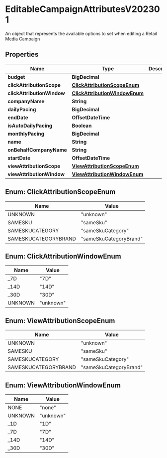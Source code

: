 

# EditableCampaignAttributesV202301

An object that represents the available options to set when editing a Retail Media Campaign

## Properties

| Name | Type | Description | Notes |
|------------ | ------------- | ------------- | -------------|
|**budget** | **BigDecimal** |  |  [optional] |
|**clickAttributionScope** | [**ClickAttributionScopeEnum**](#ClickAttributionScopeEnum) |  |  [optional] |
|**clickAttributionWindow** | [**ClickAttributionWindowEnum**](#ClickAttributionWindowEnum) |  |  |
|**companyName** | **String** |  |  [optional] |
|**dailyPacing** | **BigDecimal** |  |  [optional] |
|**endDate** | **OffsetDateTime** |  |  |
|**isAutoDailyPacing** | **Boolean** |  |  |
|**monthlyPacing** | **BigDecimal** |  |  [optional] |
|**name** | **String** |  |  |
|**onBehalfCompanyName** | **String** |  |  [optional] |
|**startDate** | **OffsetDateTime** |  |  |
|**viewAttributionScope** | [**ViewAttributionScopeEnum**](#ViewAttributionScopeEnum) |  |  [optional] |
|**viewAttributionWindow** | [**ViewAttributionWindowEnum**](#ViewAttributionWindowEnum) |  |  |



## Enum: ClickAttributionScopeEnum

| Name | Value |
|---- | -----|
| UNKNOWN | &quot;unknown&quot; |
| SAMESKU | &quot;sameSku&quot; |
| SAMESKUCATEGORY | &quot;sameSkuCategory&quot; |
| SAMESKUCATEGORYBRAND | &quot;sameSkuCategoryBrand&quot; |



## Enum: ClickAttributionWindowEnum

| Name | Value |
|---- | -----|
| _7D | &quot;7D&quot; |
| _14D | &quot;14D&quot; |
| _30D | &quot;30D&quot; |
| UNKNOWN | &quot;unknown&quot; |



## Enum: ViewAttributionScopeEnum

| Name | Value |
|---- | -----|
| UNKNOWN | &quot;unknown&quot; |
| SAMESKU | &quot;sameSku&quot; |
| SAMESKUCATEGORY | &quot;sameSkuCategory&quot; |
| SAMESKUCATEGORYBRAND | &quot;sameSkuCategoryBrand&quot; |



## Enum: ViewAttributionWindowEnum

| Name | Value |
|---- | -----|
| NONE | &quot;none&quot; |
| UNKNOWN | &quot;unknown&quot; |
| _1D | &quot;1D&quot; |
| _7D | &quot;7D&quot; |
| _14D | &quot;14D&quot; |
| _30D | &quot;30D&quot; |



